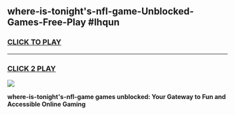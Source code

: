 
## where-is-tonight's-nfl-game-Unblocked-Games-Free-Play #lhqun
<h3>
<a href="https://us.freeplayer.one?title=where-is-tonight's-nfl-game&ref=9M">CLICK TO PLAY</a></h3>
<hr>

<h3>
<a href="https://us.freeplayer.one?title=where-is-tonight's-nfl-game&ref=9M">CLICK 2 PLAY</a>
  
</h3>

<a href="https://us.freeplayer.one?title=where-is-tonight's-nfl-game&ref=9M"><img src="https://clearcache.store/games.png"></a>


**where-is-tonight's-nfl-game games unblocked: Your Gateway to Fun and Accessible Online Gaming**
